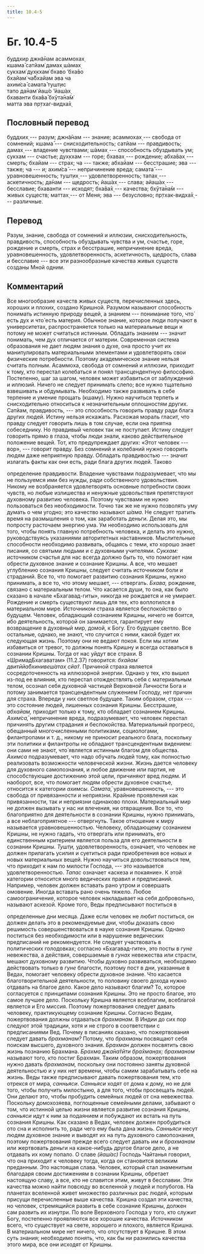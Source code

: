 ```yaml
---
title: 10.4-5
---
```


# Бг. 10.4-5
буддхир джн̃а̄нам асаммохах̣<br/>
кшама̄ сатйам̇ дамах̣ ш́амах̣<br/>
сукхам̇ дух̣кхам̇ бхаво ’бха̄во<br/>
бхайам̇ ча̄бхайам эва ча<br/>
ахим̇са̄ самата̄ тушт̣ис<br/>
тапо да̄нам̇ йаш́о ’йаш́ах̣<br/>
бхаванти бха̄ва̄ бхӯта̄на̄м̇<br/>
матта эва пр̣тхаг-видха̄х̣
## Пословный перевод

буддхих̣ --- разум; джн̃а̄нам --- знание; асаммохах̣ --- свобода от
сомнений; кшама̄ --- снисходительность; сатйам --- правдивость; дамах̣ ---
владение чувствами; ш́амах̣ --- способность обуздывать ум; сукхам ---
счастье; дух̣кхам --- горе; бхавах̣ --- рождение; абха̄вах̣ --- смерть;
бхайам --- страх; ча --- также; абхайам --- бесстрашие; эва --- также;
ча --- и; ахим̇са̄ --- непричинение вреда; самата̄ --- уравновешенность;
тушт̣их̣ --- удовлетворенность; тапах̣ --- аскетичность; да̄нам ---
щедрость; йаш́ах̣ --- слава; айаш́ах̣ --- бесславие; бхаванти --- исходят;
бха̄ва̄х̣ --- качества; бхӯта̄на̄м --- живых существ; маттах̣ --- от Меня; эва
--- безусловно; пр̣тхак-видха̄х̣ --- различные.

## Перевод

Разум, знание, свобода от сомнений и иллюзии, снисходительность,
правдивость, способность обуздывать чувства и ум, счастье, горе,
рождение и смерть, страх и бесстрашие, непричинение вреда,
уравновешенность, удовлетворенность, аскетичность, щедрость, слава и
бесславие --- все эти разнообразные качества живых существ созданы Мной
одним.

## Комментарий

Все многообразие качеств живых существ, перечисленных здесь, хороших и
плохих, создано Кришной. Разумом называют способность понимать истинную
природу вещей, а знанием --- понимание того, что́ есть дух и что́ есть
материя. Обычное знание, которое люди получают в университетах,
распространяется только на материальные вещи и потому не может считаться
истинным. Обладать знанием --- значит понимать, чем дух отличается от
материи. Современная система образования не дает людям знания о духе,
она просто учит их манипулировать материальными элементами и
удовлетворять свои физические потребности. Поэтому академическое знание
нельзя считать полным. Асаммоха, свобода от сомнений и иллюзии, приходит
к тому, кто перестал колебаться и понял трансцендентную философию.
Постепенно, шаг за шагом, человек может избавиться от заблуждений и
иллюзий. Ничего не следует принимать слепо; все нужно тщательно
взвешивать и обдумывать. Необходимо также развивать в себе терпение и
умение прощать (кшаму). Нужно научиться терпеть и снисходительно
относиться к незначительным оплошностям других. Сатйам, правдивость, ---
это способность говорить правду ради блага других людей. Истину нельзя
искажать. Расхожая мораль гласит, что правду следует говорить лишь в том
случае, если она приятна собеседнику. Но правдивый человек так не
поступает. Истину следует говорить прямо в глаза, чтобы люди знали,
каково действительное положение вещей. Тот, кто предупреждает других:
«Этот человек --- вор», --- говорит правду. Без сомнений и колебаний
нужно говорить людям даже неприятную правду. Обладать правдивостью ---
значит излагать факты как они есть, ради блага других людей. Таково

определение правдивости. Владение чувствами подразумевает, что мы не
пользуемся ими без нужды, ради собственного удовольствия. Никому не
возбраняется удовлетворять основные потребности своих чувств, но любые
излишества и ненужные удовольствия препятствуют духовному развитию
человека. Поэтому чувствами не нужно пользоваться без необходимости.
Точно так же не нужно позволять уму думать о чем угодно; это качество
называют *ш́ама*. Не следует тратить время на размышления о том, как
заработать деньги. Делая это, мы попросту расточаем энергию ума. Ум
необходимо использовать для того, чтобы понять главную потребность
человека, и делать это нужно, руководствуясь указаниями авторитетных
наставников. Мыслительные способности необходимо развивать, общаясь с
теми, кто хорошо знает писания, со святыми людьми и с духовными
учителями. *Сукхам:* источником счастья для нас всегда должно быть то,
что помогает нам обрести духовное знание и сознание Кришны. А все, что
мешает углублению сознания Кришны, следует считать источником боли и
страданий. Все то, что помогает развитию сознания Кришны, нужно
принимать, а все то, что этому мешает, --- отвергать. *Бхава,* рождение,
связано с материальным телом. Что касается души, то она, как было
сказано в начале «Бхагавад-гиты», никогда не рождается и не умирает.
Рождение и смерть существуют лишь для тех, кто воплотился в материальном
мире. Источником страха является беспокойство о будущем. Человек,
обладающий сознанием Кришны, ничего не боится, ибо деятельность, которой
он занимается, гарантирует ему возвращение в духовный мир, домой, к
Богу. Его будущее светло. Все остальные, однако, не знают, что случится
с ними, какой будет их следующая жизнь. Поэтому они не ведают покоя.
Если мы хотим избавиться от тревог, то должны понять Кришну и всегда
оставаться в сознании Кришны. Тогда от нас уйдут все страхи. В
«ШримадБхагаватам» (11.2.37) говорится: *бхайам̇ двитӣйа̄бхинивеш́атах̣
сйа̄т*. Причиной страха является сосредоточенность на иллюзорной энергии.
Однако у тех, кто вышел из-под ее влияния, кто перестал отождествлять
себя с материальным телом, осознал себя духовной частицей Верховной
Личности Бога и потому занимается трансцендентным служением Господу, нет
причин для страха. Впереди у них светлое будущее. Таким образом, страх
--- это состояние людей, лишенных сознания Кришны. Бесстрашие,
*абхайам,* приходит только к тому, кто обладает сознанием Кришны.
*Ахим̇са̄,* непричинение вреда, подразумевает, что человек перестал
причинять другим страдания и беспокойства. Материальный прогресс,
обещанный многочисленными политиками, социологами, филантропами и т. д.,
никому не приносит реального блага, поскольку эти политики и филантропы
не обладают трансцендентным видением: они сами не знают, что́ является
истинным благом для общества. *Ахимса* подразумевает, что надо обучать
людей тому, как полностью реализовать возможности человеческой жизни.
Жизнь дается человеку для духовного самопознания, и любое движение или
партия, не способствующие достижению этой цели, причиняют вред людям. И
наоборот, все, что помогает людям обрести духовное счастье, относится к
категории *ахимсы. Самата̄,* уравновешенность, --- это свобода от
привязанности и неприязни. Крайние проявления как привязанности, так и
неприязни одинаково плохи. Материальный мир не должен вызывать у нас ни
влечения, ни отвращения. Все то, что благоприятно для деятельности в
сознании Кришны, нужно принимать, а все неблагоприятное --- отвергнуть.
Такое отношение к миру называется уравновешенностью. Человеку,
обладающему сознанием Кришны, не нужно гадать, что отвергать или
принимать, его единственным критерием является польза для его
деятельности в сознании Кришны. *Тушт̣и,* удовлетворенность, означает,
что человек не должен прилагать усилия и суетиться ради приобретения все
новых и новых материальных вещей. Нужно научиться довольствоваться тем,
что приходит к нам по милости Господа, --- это называется
удовлетворенностью. *Тапас* означает «аскеза и покаяние». К этой
категории относится много ведических правил и предписаний. Например,
человек должен вставать рано утром и совершать омовение. Иногда вставать
рано очень тяжело. Любое самоограничение, которое человек накладывает на
себя добровольно, называют аскезой. Кроме того, Веды предписывают
поститься в

определенные дни месяца. Даже если человек не любит поститься, он должен
делать это в рекомендуемые дни, чтобы доказать свою решимость
совершенствоваться в науке сознания Кришны. Однако поститься без
необходимости или в нарушение ведических предписаний не рекомендуется.
Не следует участвовать в политических голодовках; согласно
«Бхагавад-гите», это посты в *гуне* невежества, а действия, совершаемые
в *гунах* невежества или страсти, мешают духовному развитию. Чтобы
духовно развиваться, необходимо действовать только в *гуне* благости,
поэтому пост в дни, указанные в Ведах, помогает человеку обрести
духовное знание. Что касается благотворительной деятельности, то
половину своего дохода нужно отдавать на благое дело. Какое дело
называют благим? То, которое согласуется с принципами сознания Кришны.
Это не просто благое, это самое лучшее дело. Поскольку Кришна является
всеблагим, всеблагой является и Его миссия. Поэтому пожертвования
следует давать человеку, практикующему сознание Кришны. Согласно Ведам,
пожертвования должны отдаваться *брахманам*. В Индии до сих пор следуют
этой традиции, хотя и не строго в соответствии с предписаниями Вед.
Почему в писаниях сказано, что пожертвования следует давать *брахманам?*
Потому, что *брахманы* посвящают себя поискам высшего, духовного знания.
*Брахман* должен посвятить свою жизнь познанию Брахмана. *Брахма
джа̄на̄тӣти бра̄хман̣ах̣: брахманом* называют того, кто постиг Брахман. Таким
образом, пожертвования нужно давать *брахманам,* поскольку они постоянно
заняты духовной деятельностью и у них нет времени, чтобы самим
зарабатывать себе на жизнь. Веды также предписывают давать пожертвования
тем, кто отрекся от мира, *санньяси*. *Санньяси* ходят от дома к дому,
но не для того, чтобы получить милостыню, а для того, чтобы просвещать
людей. Они делают это, чтобы пробудить семейных людей от сна невежества.
Поскольку домохозяева, поглощенные семейными делами, забывают о том, что
истинной целью жизни является развитие сознания Кришны, *санньяси* идут
к ним за подаянием и побуждают их встать на путь сознания Кришны. Как
сказано в Ведах, человек должен пробудиться ото сна и исполнить то, ради
чего ему была дана жизнь. *Санньяси* несут людям духовное знание и
выводят их на путь духовного самопознания, поэтому пожертвования прежде
всего следует давать им и *брахманам* или жертвовать деньги на
какое-нибудь другое благое дело, а не отдавать их кому попало. О славе
*(йаш́ас)* Господь Чайтанья говорил, что она приходит к человеку тогда,
когда он становится великим преданным. Это настоящая слава. Человек,
который стал знаменитым благодаря своим достижениям в сознании Кришны,
обретает настоящую славу, а все, кто не славится этим, живут в
бесславии. Эти качества можно найти повсюду во вселенной у людей и
полубогов. На планетах вселенной живет множество различных рас людей,
которым присущи перечисленные выше качества. Кришна создал эти качества,
но человек, стремящийся развить в себе сознание Кришны, должен сам
развить их изнутри. По воле Верховного Господа у того, кто служит Богу,
постепенно проявляются все хорошие качества. Источником всего, что
существует на свете, хорошего и плохого, является Кришна. В материальном
мире нет ничего, что отсутствует в Кришне. В этом суть знания;
необходимо понять, что, как бы ни разнились качества этого мира, все они
исходят от Кришны.

